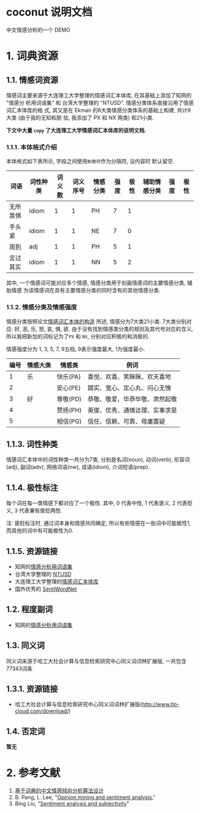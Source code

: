 # coconut 说明文档

中文情感分析的一个 DEMO

# 1. 词典资源

## 1.1. 情感词资源

情感词主要来源于大连理工大学整理的情感词汇本体库, 在其基础上添加了知网的 "情感分
析用词语集" 和 台湾大学整理的 "NTUSD". 情感分类体系直接沿用了情感词汇本体库的格
式, 其又是在 Ekman 的6大类情感分类体系的基础上构建, 共计9大类 (由于我的无知和胆
怯, 我添加了 PX 和 NX 两类) 和21小类.

**下文中大量 `copy` 了大连理工大学情感词汇本体库的说明文档.**

### 1.1.1. 本体格式介绍

本体格式如下表所示, 字段之间使用`制表符`作为分隔符, 没内容时 默认留空.

| 词语     | 词性种类 | 词义数 | 词义序号 | 情感分类 | 强度 | 极性 | 辅助情感分类 | 强度 | 极性 |
| -------- | -------- | ------ | -------- | -------- | ---- | ---- | ------------ | ---- | ---- |
| 无所畏惧 | idiom    | 1      | 1        | PH       | 7    | 1    |              |      |      |
| 手头紧   | idiom    | 1      | 1        | NE       | 7    | 0    |              |      |      |
| 周到     | adj      | 1      | 1        | PH       | 5    | 1    |              |      |      |
| 言过其实 | idiom    | 1      | 1        | NN       | 5    | 2    |              |      |      |

其中, 一个情感词可能对应多个情感, 情感分类用于刻画情感词的主要情感分类, 辅助情感
为该情感词在具有主要情感分类的同时含有的其他情感分类.

### 1.1.2. 情感分类及情感强度

情感分类按照论文[情感词汇本体的构造](http://d.wanfangdata.com.cn/Periodical/qbxb200802004)
所述, 情感分为7大类21小类. 7大类分别对应: 好, 恶, 乐, 怒, 哀, 惧, 欲.
由于没有找到情感类分类的规则及其代号对应的含义, 所以我把新加的词标记为了`PX` 和
`NX`, 分别对应积极的和消极的.

情感强度分为 1, 3, 5, 7, 9五档, 9表示强度最大, 1为强度最小.

| 编号 | 情感大类 | 情感类   | 例词                           |
| ---- | -------- | -------- | ------------------------------ |
| 1    | 乐       | 快乐(PA) | 喜悦、欢喜、笑眯眯、欢天喜地   |
| 2    |          | 安心(PE) | 踏实、宽心、定心丸、问心无愧   |
| 3    | 好       | 尊敬(PD) | 恭敬、敬爱、毕恭毕敬、肃然起敬 |
| 4    |          | 赞扬(PH) | 英俊、优秀、通情达理、实事求是 |
| 5    |          | 相信(PG) | 信任、信赖、可靠、毋庸置疑     |

## 1.1.3. 词性种类

情感词汇本体中的词性种类一共分为7类, 分别是名词(noun), 动词(verb), 形容词(adj),
副词(adv), 网络词语(nw), 成语(idiom), 介词短语(prep).

## 1.1.4. 极性标注

每个词在每一类情感下都对应了一个极性. 其中, 0 代表中性, 1 代表褒义, 2 代表贬义,
3 代表兼有褒贬两性.

注: 褒贬标注时, 通过词本身和情感共同确定, 所以有些情感在一些词中可能极性1,
而其他的词中有可能极性为0.

## 1.1.5. 资源链接

* 知网的[情感分析用词语集](http://www.keenage.com/html/c_bulletin_2007.htm)
* 台湾大学整理的 [NTUSD](http://www.datatang.com/data/44317/)
* 大连理工大学整理的[情感词汇本体库](http://ir.dlut.edu.cn/EmotionOntologyDownload)
* 国外优秀的 [SentiWordNet](http://sentiwordnet.isti.cnr.it/)


## 1.2. 程度副词

* 知网的[情感分析用词语集](http://www.keenage.com/html/c_bulletin_2007.htm)

## 1.3. 同义词

同义词来源于哈工大社会计算与信息检索研究中心同义词词林扩展版, 一共包含77343词条

## 1.3.1. 资源链接

* 哈工大社会计算与信息检索研究中心同义词词林扩展版(http://www.ltp-cloud.com/download/)

## 1.4. 否定词

**暂无**


# 2. 参考文献

1. [基于词典的中文情感倾向分析算法设计](https://site.douban.com/146782/widget/notes/15462869/note/355625387/)
2. B. Pang, L. Lee, "[Opinion mining and sentiment analysis.](http://www.cs.cornell.edu/home/llee/opinion-mining-sentiment-analysis-survey.html)"
3. Bing Liu, "[Sentiment analysis and subjectivity](https://www.cs.uic.edu/~liub/FBS/NLP-handbook-sentiment-analysis.pdf)"
